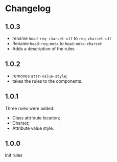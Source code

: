 # Changelog

## 1.0.3
- rename `head-req-charset-utf` to `req-charset-utf`
- Rename `head-req-meta` to `head-meta-charset`
- Adds a description of the rules

## 1.0.2
- removes `attr-value-style`;
- takes the rules to the components.

## 1.0.1
Three rules were added:
- Class attribute location;
- Charset;
- Attribute value style.

## 1.0.0
Init rules
